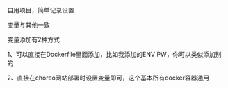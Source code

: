 自用项目，简单记录设置

变量与其他一致

变量添加有2种方式

1、可以直接在Dockerfile里面添加，比如我添加的ENV PW，你可以类似添加别的

2、直接在choreo网站部署时设置变量即可，这个基本所有docker容器通用
